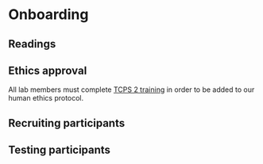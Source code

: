# Onboarding

## Readings

## Ethics approval
All lab members must complete [TCPS 2 training](http://tcps2core.ca/welcome) in order to be added to our human ethics protocol.

## Recruiting participants

## Testing participants

